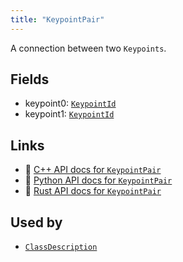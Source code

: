 ```yaml
---
title: "KeypointPair"
---
```


A connection between two `Keypoints`.

## Fields

* keypoint0: [`KeypointId`](../datatypes/keypoint_id.md)
* keypoint1: [`KeypointId`](../datatypes/keypoint_id.md)

## Links
 * 🌊 [C++ API docs for `KeypointPair`](https://ref.rerun.io/docs/cpp/stable/structrerun_1_1datatypes_1_1KeypointPair.html?speculative-link)
 * 🐍 [Python API docs for `KeypointPair`](https://ref.rerun.io/docs/python/stable/common/datatypes#rerun.datatypes.KeypointPair)
 * 🦀 [Rust API docs for `KeypointPair`](https://docs.rs/rerun/latest/rerun/datatypes/struct.KeypointPair.html)


## Used by

* [`ClassDescription`](../datatypes/class_description.md)
